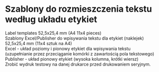 # Szablony do rozmieszczenia tekstu według układu etykiet <br>
Label templates 52,5x25,4 mm (A4 11x4 pieces) <br>
Szablony Excel/Publisher do wpisywania tekstu dla etykiet (naklejek) 52,5x25,4 mm (11x4 sztuk na A4) <br>
Excel - układ poziomy i pionowy etykiet dla wpisywania tekstu (uzupełnianie przez przeciąganie komórki z zawartością pola tekstowego) <br>
Publisher - układ pionowy etykiet (wysoka kolumna, krótki wiersz) <br>
Zrobić wydruk testowy na danej drukarce przed drukowaniem seryjnym. <br>
